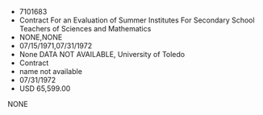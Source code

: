 * 7101683
* Contract For an Evaluation of Summer Institutes For         Secondary School Teachers of Sciences and Mathematics
* NONE,NONE
* 07/15/1971,07/31/1972
* None   DATA NOT AVAILABLE, University of Toledo
* Contract
*   name not available
* 07/31/1972
* USD 65,599.00

NONE